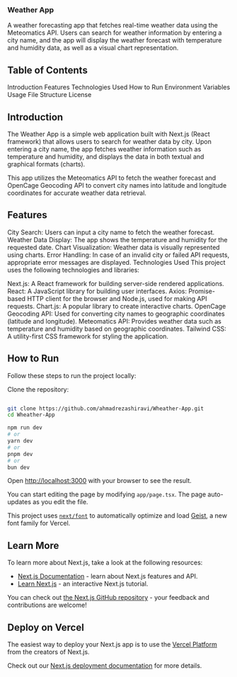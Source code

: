 ### Weather App
A weather forecasting app that fetches real-time weather data using the Meteomatics API. Users can search for weather information by entering a city name, and the app will display the weather forecast with temperature and humidity data, as well as a visual chart representation.

## Table of Contents
Introduction
Features
Technologies Used
How to Run
Environment Variables
Usage
File Structure
License
## Introduction
The Weather App is a simple web application built with Next.js (React framework) that allows users to search for weather data by city. Upon entering a city name, the app fetches weather information such as temperature and humidity, and displays the data in both textual and graphical formats (charts).

This app utilizes the Meteomatics API to fetch the weather forecast and OpenCage Geocoding API to convert city names into latitude and longitude coordinates for accurate weather data retrieval.

## Features
City Search: Users can input a city name to fetch the weather forecast.
Weather Data Display: The app shows the temperature and humidity for the requested date.
Chart Visualization: Weather data is visually represented using charts.
Error Handling: In case of an invalid city or failed API requests, appropriate error messages are displayed.
Technologies Used
This project uses the following technologies and libraries:

Next.js: A React framework for building server-side rendered applications.
React: A JavaScript library for building user interfaces.
Axios: Promise-based HTTP client for the browser and Node.js, used for making API requests.
Chart.js: A popular library to create interactive charts.
OpenCage Geocoding API: Used for converting city names to geographic coordinates (latitude and longitude).
Meteomatics API: Provides weather data such as temperature and humidity based on geographic coordinates.
Tailwind CSS: A utility-first CSS framework for styling the application.
## How to Run
Follow these steps to run the project locally:

Clone the repository:
```bash

git clone https://github.com/ahmadrezashiravi/Wheather-App.git
cd Wheather-App
```


```bash
npm run dev
# or
yarn dev
# or
pnpm dev
# or
bun dev
```

Open [http://localhost:3000](http://localhost:3000) with your browser to see the result.

You can start editing the page by modifying `app/page.tsx`. The page auto-updates as you edit the file.

This project uses [`next/font`](https://nextjs.org/docs/app/building-your-application/optimizing/fonts) to automatically optimize and load [Geist](https://vercel.com/font), a new font family for Vercel.

## Learn More

To learn more about Next.js, take a look at the following resources:

- [Next.js Documentation](https://nextjs.org/docs) - learn about Next.js features and API.
- [Learn Next.js](https://nextjs.org/learn) - an interactive Next.js tutorial.

You can check out [the Next.js GitHub repository](https://github.com/vercel/next.js) - your feedback and contributions are welcome!

## Deploy on Vercel

The easiest way to deploy your Next.js app is to use the [Vercel Platform](https://vercel.com/new?utm_medium=default-template&filter=next.js&utm_source=create-next-app&utm_campaign=create-next-app-readme) from the creators of Next.js.

Check out our [Next.js deployment documentation](https://nextjs.org/docs/app/building-your-application/deploying) for more details.
